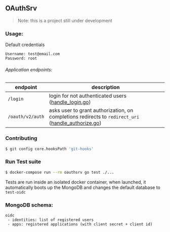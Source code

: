 ## OAuthSrv
> Note: this is a project still under development

### Usage:
Default credentials
```text
Username: test@email.com
Password: root
```

###### Application endpoints:
| endpoint| description |
|---------|-------------|
| `/login` | login for not authenticated users ([handle\_login.go](./pkg/handlers/handle_login.go))|
| `/oauth/v2/auth` | asks user to grant authorization, on completions redirects to `redirect_uri` ([handle\_authorize.go](./pkg/handlers/handle_authorize.go))|

### Contributing
```sh
$ git config core.hooksPath 'git-hooks'
```

### Run Test suite
```sh
$ docker-compose run --rm oauthsrv go test ./...
```
Tests are run inside an isolated docker container, when launched, it automatically
boots up the MongoDB and changes the default database to `test-oidc`

### MongoDB schema:
```
oidc
 - identities: list of registered users
 - apps: registered applications (with client secret + client id)
```
